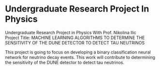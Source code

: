 # Undergraduate Research Project In Physics

Undergraduate Research Project in Physics With Prof. Nikolina Ilic \
Project Title: MACHINE LEARNING ALGORITHMS TO DETERMINE THE SENSITIVITY OF THE DUNE DETECTOR TO DETECT TAU NEUTRINOS

This project is going to focus on developing a binary classification neural network for neutrino decay events. This work will contribute to determining the sensitivity of the DUNE detector to detect tau neutrinos.
